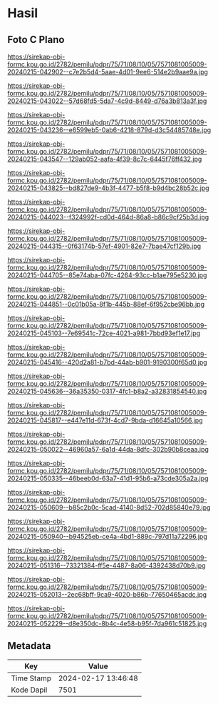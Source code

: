 # Hasil

## Foto C Plano

https://sirekap-obj-formc.kpu.go.id/2782/pemilu/pdpr/75/71/08/10/05/7571081005009-20240215-042902--c7e2b5d4-5aae-4d01-9ee6-514e2b9aae9a.jpg

https://sirekap-obj-formc.kpu.go.id/2782/pemilu/pdpr/75/71/08/10/05/7571081005009-20240215-043022--57d68fd5-5da7-4c9d-8449-d76a3b813a3f.jpg

https://sirekap-obj-formc.kpu.go.id/2782/pemilu/pdpr/75/71/08/10/05/7571081005009-20240215-043236--e6599eb5-0ab6-4218-879d-d3c54485748e.jpg

https://sirekap-obj-formc.kpu.go.id/2782/pemilu/pdpr/75/71/08/10/05/7571081005009-20240215-043547--129ab052-aafa-4f39-8c7c-6445f76ff432.jpg

https://sirekap-obj-formc.kpu.go.id/2782/pemilu/pdpr/75/71/08/10/05/7571081005009-20240215-043825--bd827de9-4b3f-4477-b5f8-b9d4bc28b52c.jpg

https://sirekap-obj-formc.kpu.go.id/2782/pemilu/pdpr/75/71/08/10/05/7571081005009-20240215-044023--f324992f-cd0d-464d-86a8-b86c9cf25b3d.jpg

https://sirekap-obj-formc.kpu.go.id/2782/pemilu/pdpr/75/71/08/10/05/7571081005009-20240215-044315--0f63174b-57ef-4901-82e7-7bae47cf129b.jpg

https://sirekap-obj-formc.kpu.go.id/2782/pemilu/pdpr/75/71/08/10/05/7571081005009-20240215-044705--85e74aba-07fc-4264-93cc-b1ae795e5230.jpg

https://sirekap-obj-formc.kpu.go.id/2782/pemilu/pdpr/75/71/08/10/05/7571081005009-20240215-044851--0c01b05a-8f1b-445b-88ef-6f952cbe96bb.jpg

https://sirekap-obj-formc.kpu.go.id/2782/pemilu/pdpr/75/71/08/10/05/7571081005009-20240215-045103--7e69541c-72ce-4021-a981-7bbd93ef1e17.jpg

https://sirekap-obj-formc.kpu.go.id/2782/pemilu/pdpr/75/71/08/10/05/7571081005009-20240215-045416--420d2a81-b7bd-44ab-b901-9190300f65d0.jpg

https://sirekap-obj-formc.kpu.go.id/2782/pemilu/pdpr/75/71/08/10/05/7571081005009-20240215-045636--36a35350-0317-4fc1-b8a2-a32831854540.jpg

https://sirekap-obj-formc.kpu.go.id/2782/pemilu/pdpr/75/71/08/10/05/7571081005009-20240215-045817--e447e11d-673f-4cd7-9bda-d16645a10566.jpg

https://sirekap-obj-formc.kpu.go.id/2782/pemilu/pdpr/75/71/08/10/05/7571081005009-20240215-050022--46960a57-6a1d-44da-8dfc-302b90b8ceaa.jpg

https://sirekap-obj-formc.kpu.go.id/2782/pemilu/pdpr/75/71/08/10/05/7571081005009-20240215-050335--46beeb0d-63a7-41d1-95b6-a73cde305a2a.jpg

https://sirekap-obj-formc.kpu.go.id/2782/pemilu/pdpr/75/71/08/10/05/7571081005009-20240215-050609--b85c2b0c-5cad-4140-8d52-702d85840e79.jpg

https://sirekap-obj-formc.kpu.go.id/2782/pemilu/pdpr/75/71/08/10/05/7571081005009-20240215-050940--b94525eb-ce4a-4bd1-889c-797d11a72296.jpg

https://sirekap-obj-formc.kpu.go.id/2782/pemilu/pdpr/75/71/08/10/05/7571081005009-20240215-051316--73321384-ff5e-4487-8a06-4392438d70b9.jpg

https://sirekap-obj-formc.kpu.go.id/2782/pemilu/pdpr/75/71/08/10/05/7571081005009-20240215-052013--2ec68bff-9ca9-4020-b86b-77650465acdc.jpg

https://sirekap-obj-formc.kpu.go.id/2782/pemilu/pdpr/75/71/08/10/05/7571081005009-20240215-052229--d8e350dc-8b4c-4e58-b95f-7da961c51825.jpg


## Metadata

| Key        | Value               |
| ---------- | ------------------- |
| Time Stamp | 2024-02-17 13:46:48 |
| Kode Dapil | 7501                |



